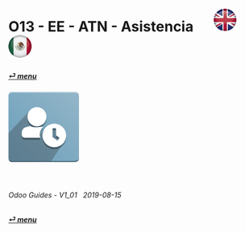 # O13 - EE - ATN - Asistencia &nbsp;&nbsp;&nbsp;&nbsp; [![en-uk](/doc/img/flg/en-uk-flg-btn-sml.png)](/en-uk/o13/ee/atn/en-uk-o13-ee-atn-guides.md) [ ![es-mx](/doc/img/flg/es-mx-flg-btn-sml.png)](/es-mx/o13/ee/atn/es-mx-o13-ee-atn-guides.md)
#### [_&#x23CE; menu_](/en-uk/o13/ee/en-uk-o13-ee-guides-menu.md "Regresar al menú de EE")  
### ![atn](/doc/img/app/big/atn.png)
[ⱽ¹²³⁴⁵⁶⁷⁸⁹⁰⁻]: # (ⱽ¹²³⁴⁵⁶⁷⁸⁹⁰⁻)

<br>

###### Odoo Guides - V1_01 &nbsp; 2019-08-15  
**[_&#x23CE; menu_](/en-uk/o13/ee/en-uk-o13-ee-guides-menu.md)**  

